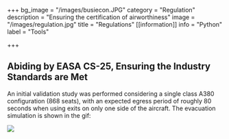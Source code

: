 +++
bg_image = "/images/busiecon.JPG"
category = "Regulation"
description = "Ensuring the certification of airworthiness"
image = "/images/regulation.jpg"
title = "Regulations"
[[information]]
info = "Python"
label = "Tools"

+++
## Abiding by EASA CS-25, Ensuring the Industry Standards are Met

An initial validation study was performed considering a single class A380 configuration (868 seats), with an expected egress period of roughly 80 seconds when using exits on only one side of the aircraft.  The evacuation simulation is shown in the gif:

![](/images/evac1-r.gif)